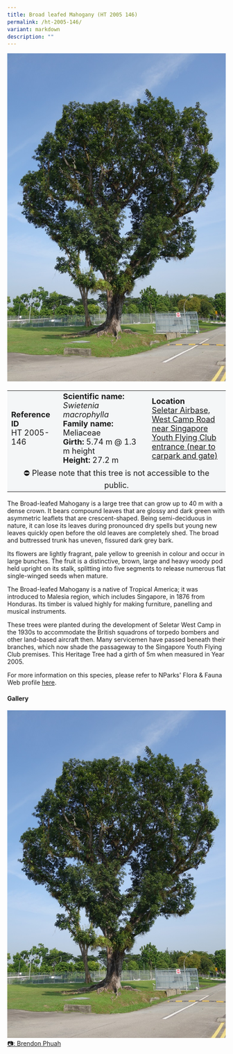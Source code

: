 ```yaml
---
title: Broad leafed Mahogany (HT 2005 146)
permalink: /ht-2005-146/
variant: markdown
description: ""
---
```

<div class="isomer-image-wrapper">
<img src="/images/Heritage_trees_photos/swimac_ht2005-146_habit.jpg">
</div><table style="minWidth: 100px; font-size: 18px; background: #F4F6F7">
<tbody><tr>
<td rowspan="1" colspan="1">
<strong>Reference ID</strong>
<br>HT 2005-146
</td>
<td rowspan="1" colspan="1">
	<strong>Scientific name:</strong> <em>Swietenia macrophylla</em>
<br><strong>Family name: </strong>Meliaceae
<br><strong>Girth: </strong>5.74 m @ 1.3 m height
<br><strong>Height: </strong>27.2 m
</td>
<td rowspan="1" colspan="1">
<strong>Location</strong><a href="https://www.onemap.gov.sg/?lat=1.4148349999922771&amp;lng=103.8623550000077">
 <br>Seletar Airbase, West Camp Road<br>near Singapore Youth Flying Club<br>entrance (near to carpark and gate)</a>
</td></tr>
<tr><td style="text-align: center;" colspan="3">⛔ Please note that this tree is not accessible to the public.</td></tr>
</tbody>
</table>
<p>The Broad-leafed Mahogany is a large tree that can grow up to 40 m with a dense crown. It bears compound leaves that are glossy and dark green with asymmetric leaflets that are crescent-shaped. Being semi-deciduous in nature, it can lose its leaves during pronounced dry spells but young new leaves quickly open before the old leaves are completely shed. The broad and buttressed trunk has uneven, fissured dark grey bark.</p>

<p>Its flowers are lightly fragrant, pale yellow to greenish in colour and occur in large bunches. The fruit is a distinctive, brown, large and heavy woody pod held upright on its stalk, splitting into five segments to release numerous flat single-winged seeds when mature.</p>

<p>The Broad-leafed Mahogany is a native of Tropical America; it was introduced to Malesia region, which includes Singapore, in 1876 from Honduras. Its timber is valued highly for making furniture, panelling and musical instruments.</p>

<p>These trees were planted during the development of Seletar West Camp in the 1930s to accommodate the British squadrons of torpedo bombers and other land-based aircraft then. Many servicemen have passed beneath their branches, which now shade the passageway to the Singapore Youth Flying Club premises. This Heritage Tree had a girth of 5m when measured in Year 2005.</p>

<p>For more information on this species, please refer to NParks' Flora &amp; Fauna Web profile <a href="https://www.nparks.gov.sg/florafaunaweb/flora/3/1/3150">here</a>.</p>

<h4><b>Gallery</b></h4>
<div class="isomer-card-grid">
<a href="/images/Heritage_trees_photos/swimac_ht2005-146_habit.jpg" class="isomer-card">
<div class="isomer-card-image">
<div class="isomer-image-wrapper"><img src="/images/Heritage_trees_photos/swimac_ht2005-146_habit.jpg"></div></div>
<div class="isomer-card-body"><div class="isomer-card-description">📷: Brendon Phuah
</div></div></a><br></div>